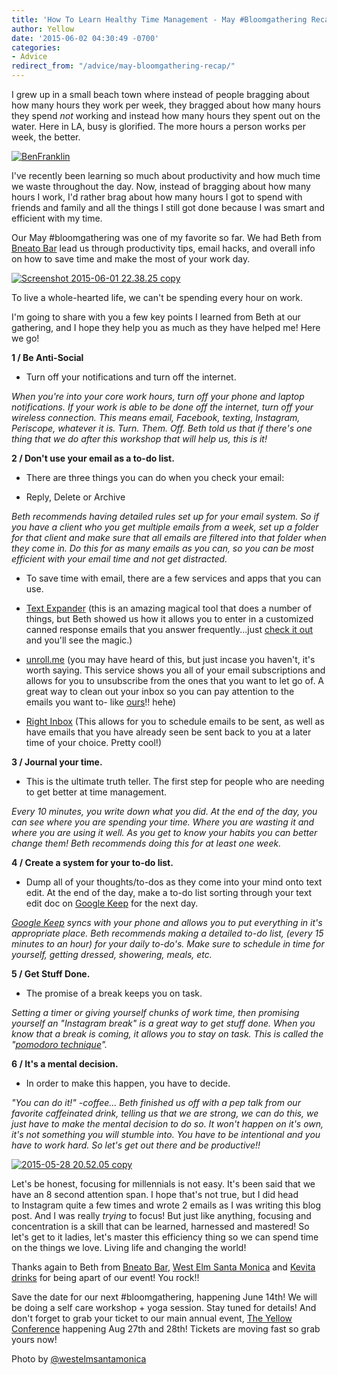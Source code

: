 ```yaml
---
title: 'How To Learn Healthy Time Management - May #Bloomgathering Recap'
author: Yellow
date: '2015-06-02 04:30:49 -0700'
categories:
- Advice
redirect_from: "/advice/may-bloomgathering-recap/"
---
```


I grew up in a small beach town where instead of people bragging about how many hours they work per week, they bragged about how many hours they spend _not_ working and instead how many hours they spent out on the water. Here in LA, busy is glorified. The more hours a person works per week, the better.

[![BenFranklin](https://yellow-blog-images.imgix.net/2015/06/BenFranklin.jpg)](https://yellow-blog-images.imgix.net/2015/06/BenFranklin.jpg)

I've recently been learning so much about productivity and how much time we waste throughout the day. Now, instead of bragging about how many hours I work, I'd rather brag about how many hours I got to spend with friends and family and all the things I still got done because I was smart and efficient with my time.

Our May #bloomgathering was one of my favorite so far. We had Beth from [Bneato Bar](http://bneatobar.com/) lead us through productivity tips, email hacks, and overall info on how to save time and make the most of your work day.

[![Screenshot 2015-06-01 22.38.25 copy](https://yellow-blog-images.imgix.net/2015/06/Screenshot-2015-06-01-22.38.25-copy.png)](https://yellow-blog-images.imgix.net/2015/06/Screenshot-2015-06-01-22.38.25-copy.png)

To live a whole-hearted life, we can't be spending every hour on work.

I'm going to share with you a few key points I learned from Beth at our gathering, and I hope they help you as much as they have helped me! Here we go!

**1 / Be Anti-Social**

- Turn off your notifications and turn off the internet.

_When you're into your core work hours, turn off your phone and laptop notifications. If your work is able to be done off the internet, turn off your wireless connection. This means email, Facebook, texting, Instagram, Periscope, whatever it is. Turn. Them. Off._ _Beth told us that if there's one thing that we do after this workshop that will help us, this is it!_

**2 / Don't use your email as a to-do list.**

- There are three things you can do when you check your email:

+ Reply, Delete or Archive

_Beth recommends having detailed rules set up for your email system. So if you have a client who you get multiple emails from a week, set up a folder for that client and make sure that all emails are filtered into that folder when they come in. Do this for as many emails as you can, so you can be most efficient with your email time and not get distracted._

- To save time with email, there are a few services and apps that you can use.

+ [Text Expander](https://smilesoftware.com/TextExpander/index.html) (this is an amazing magical tool that does a number of things, but Beth showed us how it allows you to enter in a customized canned response emails that you answer frequently...just [check it out](http://smilesoftware.com/TextExpander/index.html) and you'll see the magic.)

+ [unroll.me](https://unroll.me/) (you may have heard of this, but just incase you haven't, it's worth saying. This service shows you all of your email subscriptions and allows for you to unsubscribe from the ones that you want to let go of. A great way to clean out your inbox so you can pay attention to the emails you want to- like [ours](http://yellowconference.us3.list-manage2.com/subscribe?u=3f8e45f74e0653e404965e2ef&id=7cb1ced4ff)!! hehe)

+ [Right Inbox](https://www.rightinbox.com/) (This allows for you to schedule emails to be sent, as well as have emails that you have already seen be sent back to you at a later time of your choice. Pretty cool!)

**3 / Journal your time.**

- This is the ultimate truth teller. The first step for people who are needing to get better at time management.

_Every 10 minutes, you write down what you did. At the end of the day, you can see where you are spending your time. Where you are wasting it and where you are using it well. As you get to know your habits you can better change them! Beth recommends doing this for at least one week._

**4 / Create a system for your to-do list.**

- Dump all of your thoughts/to-dos as they come into your mind onto text edit. At the end of the day, make a to-do list sorting through your text edit doc on [Google Keep](https://keep.google.com/) for the next day.

_[Google Keep](https://keep.google.com/) syncs with your phone and allows you to put everything in it's appropriate place. Beth recommends making a detailed to-do list, (every 15 minutes to an hour) for your daily to-do's. Make sure to schedule in time for yourself, getting dressed, showering, meals, etc._

**5 / Get Stuff Done.**

- The promise of a break keeps you on task.

_Setting a timer or giving yourself chunks of work time, then promising yourself an "Instagram break" is a great way to get stuff done. When you know that a break is coming, it allows you to stay on task. This is called the "[pomodoro technique](http://pomodorotechnique.com/)"._

**6 / It's a mental decision.**

- In order to make this happen, you have to decide.

_"You can do it!" -coffee... Beth finished us off with a pep talk from our favorite caffeinated drink, telling us that we are strong, we can do this, we just have to make the mental decision to do so. It won't happen on it's own, it's not something you will stumble into. You have to be intentional and you have to work hard. So let's get out there and be productive!!_

[![2015-05-28 20.52.05 copy](https://yellow-blog-images.imgix.net/2015/06/2015-05-28-20.52.05-copy.jpg)](https://yellow-blog-images.imgix.net/2015/06/2015-05-28-20.52.05-copy.jpg)

Let's be honest, focusing for millennials is not easy. It's been said that we have an 8 second attention span. I hope that's not true, but I did head to Instagram quite a few times and wrote 2 emails as I was writing this blog post. And I was really _trying_ to focus! But just like anything, focusing and concentration is a skill that can be learned, harnessed and mastered! So let's get to it ladies, let's master this efficiency thing so we can spend time on the things we love. Living life and changing the world!

Thanks again to Beth from [Bneato Bar](http://bneatobar.com/), [West Elm Santa Monica](http://www.westelm.com/stores/us/ca/santa-monica/) and [Kevita drinks](http://kevita.com/) for being apart of our event! You rock!!

Save the date for our next #bloomgathering, happening June 14th! We will be doing a self care workshop + yoga session. Stay tuned for details! And don't forget to grab your ticket to our main annual event, [The Yellow Conference](https://ti.to/yellowconference/yellow-conference-2015) happening Aug 27th and 28th! Tickets are moving fast so grab yours now!

Photo by [@westelmsantamonica](https://instagram.com/p/3P9_erOVEG/?taken-by=westelmsantamonica)
